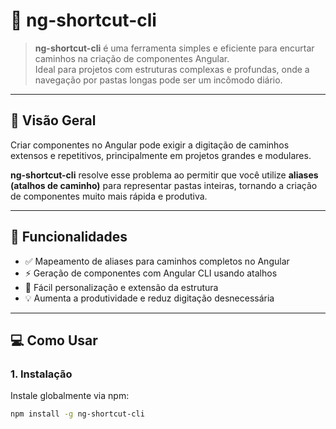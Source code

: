 # 🔀 ng-shortcut-cli

> **ng-shortcut-cli** é uma ferramenta simples e eficiente para encurtar caminhos na criação de componentes Angular.  
> Ideal para projetos com estruturas complexas e profundas, onde a navegação por pastas longas pode ser um incômodo diário.

---

## 🚀 Visão Geral

Criar componentes no Angular pode exigir a digitação de caminhos extensos e repetitivos, principalmente em projetos grandes e modulares.

**ng-shortcut-cli** resolve esse problema ao permitir que você utilize **aliases (atalhos de caminho)** para representar pastas inteiras, tornando a criação de componentes muito mais rápida e produtiva.

---

## 🎯 Funcionalidades

- ✅ Mapeamento de aliases para caminhos completos no Angular
- ⚡ Geração de componentes com Angular CLI usando atalhos
- 🔧 Fácil personalização e extensão da estrutura
- 💡 Aumenta a produtividade e reduz digitação desnecessária

---

## 💻 Como Usar

### 1. Instalação

Instale globalmente via npm:

```bash
npm install -g ng-shortcut-cli
